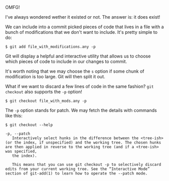 OMFG!

I've always wondered wether it existed or not. The answer is: it does exist!

We can include into a commit picked pieces of code that lives in a file with a
bunch of modifications that we don't want to include. It's pretty simple to do:

    $ git add file_with_modifications.any -p

Git will display a helpful and interactive utility that allows us to choose which
pieces of code to include in our changes to commit.

It's worth noting that we may choose the `s` option if some chunk of modification
is too large. Git will then split it out.

What if we want to discard a few lines of code in the same fashion? `git checkout`
also supports the `-p` option!

    $ git checkout file_with_mods.any -p

The `-p` option stands for patch. We may fetch the details with commands like
this:

    $ git checkout --help

```
-p, --patch
   Interactively select hunks in the difference between the <tree-ish> (or the index, if unspecified) and the working tree. The chosen hunks are then applied in reverse to the working tree (and if a <tree-ish> was specified,
   the index).

   This means that you can use git checkout -p to selectively discard edits from your current working tree. See the “Interactive Mode” section of git-add(1) to learn how to operate the --patch mode.
```

